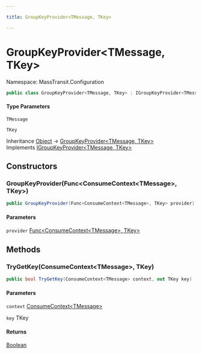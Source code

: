 ```yaml
---

title: GroupKeyProvider<TMessage, TKey>

---
```


# GroupKeyProvider\<TMessage, TKey\>

Namespace: MassTransit.Configuration

```csharp
public class GroupKeyProvider<TMessage, TKey> : IGroupKeyProvider<TMessage, TKey>
```

#### Type Parameters

`TMessage`<br/>

`TKey`<br/>

Inheritance [Object](https://learn.microsoft.com/en-us/dotnet/api/system.object) → [GroupKeyProvider\<TMessage, TKey\>](../masstransit-configuration/groupkeyprovider-2)<br/>
Implements [IGroupKeyProvider\<TMessage, TKey\>](../masstransit/igroupkeyprovider-2)

## Constructors

### **GroupKeyProvider(Func\<ConsumeContext\<TMessage\>, TKey\>)**

```csharp
public GroupKeyProvider(Func<ConsumeContext<TMessage>, TKey> provider)
```

#### Parameters

`provider` [Func\<ConsumeContext\<TMessage\>, TKey\>](https://learn.microsoft.com/en-us/dotnet/api/system.func-2)<br/>

## Methods

### **TryGetKey(ConsumeContext\<TMessage\>, TKey)**

```csharp
public bool TryGetKey(ConsumeContext<TMessage> context, out TKey key)
```

#### Parameters

`context` [ConsumeContext\<TMessage\>](../masstransit/consumecontext-1)<br/>

`key` TKey<br/>

#### Returns

[Boolean](https://learn.microsoft.com/en-us/dotnet/api/system.boolean)<br/>
